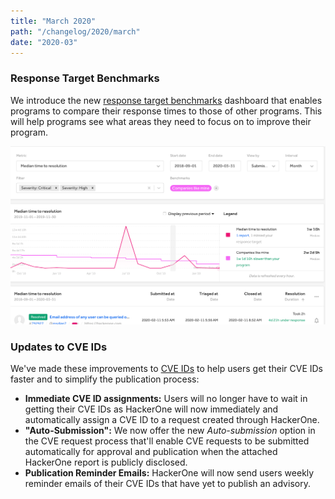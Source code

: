 ```yaml
---
title: "March 2020"
path: "/changelog/2020/march"
date: "2020-03"
---
```


### Response Target Benchmarks
We introduce the new [response target benchmarks](/programs/response-target-benchmarks.html) dashboard that enables programs to compare their response times to those of other programs. This will help programs see what areas they need to focus on to improve their program.

![response target benchmarks](./images/march-2020_response_target_benchmarks.png)

### Updates to CVE IDs
We've made these improvements to [CVE IDs](/programs/cve-requests.html) to help users get their CVE IDs faster and to simplify the publication process:
* **Immediate CVE ID assignments:** Users will no longer have to wait in getting their CVE IDs as HackerOne will now immediately and automatically assign a CVE ID to a request created through HackerOne.
* **"Auto-Submission":** We now offer the new *Auto-submission* option in the CVE request process that'll enable CVE requests to be submitted automatically for approval and publication when the attached HackerOne report is publicly disclosed.
* **Publication Reminder Emails:** HackerOne will now send users weekly reminder emails of their CVE IDs that have yet to publish an advisory.
